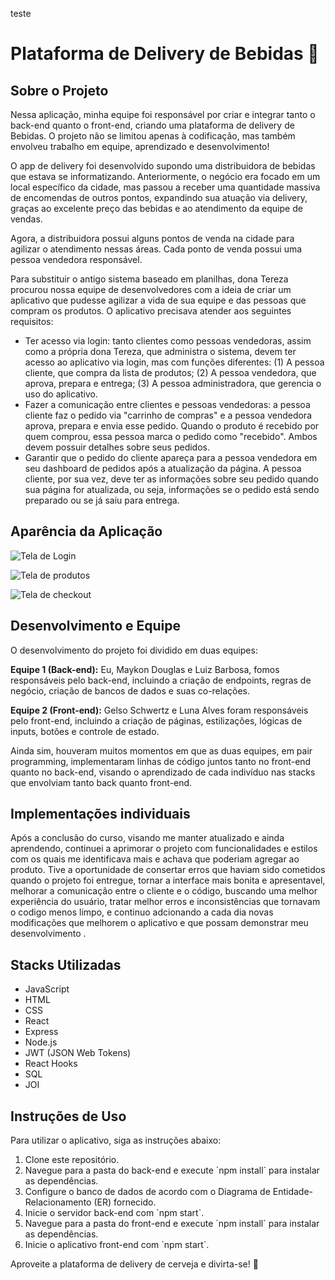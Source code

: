 teste

# Plataforma de Delivery de Bebidas 🍻

## Sobre o Projeto

Nessa aplicação, minha equipe foi responsável por criar e integrar tanto o back-end quanto o front-end, criando uma plataforma de delivery de Bebidas. O projeto não se limitou apenas à codificação, mas também envolveu trabalho em equipe, aprendizado e desenvolvimento!

O app de delivery foi desenvolvido supondo uma distribuidora de bebidas que estava se informatizando. Anteriormente, o negócio era focado em um local específico da cidade, mas passou a receber uma quantidade massiva de encomendas de outros pontos, expandindo sua atuação via delivery, graças ao excelente preço das bebidas e ao atendimento da equipe de vendas.

Agora, a distribuidora possui alguns pontos de venda na cidade para agilizar o atendimento nessas áreas. Cada ponto de venda possui uma pessoa vendedora responsável.

Para substituir o antigo sistema baseado em planilhas, dona Tereza procurou nossa equipe de desenvolvedores com a ideia de criar um aplicativo que pudesse agilizar a vida de sua equipe e das pessoas que compram os produtos. O aplicativo precisava atender aos seguintes requisitos:

- Ter acesso via login: tanto clientes como pessoas vendedoras, assim como a própria dona Tereza, que administra o sistema, devem ter acesso ao aplicativo via login, mas com funções diferentes: (1) A pessoa cliente, que compra da lista de produtos; (2) A pessoa vendedora, que aprova, prepara e entrega; (3) A pessoa administradora, que gerencia o uso do aplicativo.
- Fazer a comunicação entre clientes e pessoas vendedoras: a pessoa cliente faz o pedido via "carrinho de compras" e a pessoa vendedora aprova, prepara e envia esse pedido. Quando o produto é recebido por quem comprou, essa pessoa marca o pedido como "recebido". Ambos devem possuir detalhes sobre seus pedidos.
- Garantir que o pedido do cliente apareça para a pessoa vendedora em seu dashboard de pedidos após a atualização da página. A pessoa cliente, por sua vez, deve ter as informações sobre seu pedido quando sua página for atualizada, ou seja, informações se o pedido está sendo preparado ou se já saiu para entrega.
  
## Aparência da Aplicação
![Tela de Login](https://github.com/GuilhermePLeonel/Delivery-App/blob/main/image-1.png)

![Tela de produtos](https://github.com/GuilhermePLeonel/Delivery-App/blob/main/image-2%20(1).png)

![Tela de checkout](https://github.com/GuilhermePLeonel/Delivery-App/blob/main/image-3.png)

## Desenvolvimento e Equipe

O desenvolvimento do projeto foi dividido em duas equipes:

**Equipe 1 (Back-end):** Eu, Maykon Douglas e Luiz Barbosa, fomos responsáveis pelo back-end, incluindo a criação de endpoints, regras de negócio, criação de bancos de dados e suas co-relações.

**Equipe 2 (Front-end):** Gelso Schwertz e Luna Alves foram responsáveis pelo front-end, incluindo a criação de páginas, estilizações, lógicas de inputs, botões e controle de estado.

Ainda sim, houveram muitos momentos em que as duas equipes, em pair programming, implementaram linhas de código juntos tanto no front-end quanto no back-end, visando o aprendizado de cada indivíduo nas stacks que envolviam tanto back quanto front-end.

## Implementações individuais

Após a conclusão do curso, visando me manter atualizado e ainda aprendendo, continuei a aprimorar o projeto com funcionalidades e estilos com os quais me identificava mais e achava que poderiam agregar ao produto.
Tive a oportunidade de consertar erros que haviam sido cometidos quando o projeto foi entregue, tornar a interface mais bonita e apresentavel, melhorar a comunicação entre o cliente e o código, buscando uma melhor
experiência do usuário, tratar melhor erros e inconsistências que tornavam o codigo menos limpo, e continuo adcionando a cada dia novas modificações que melhorem o aplicativo e que possam demonstrar meu desenvolvimento
.

## Stacks Utilizadas

- JavaScript
- HTML
- CSS
- React
- Express
- Node.js
- JWT (JSON Web Tokens)
- React Hooks
- SQL
- JOI

## Instruções de Uso

Para utilizar o aplicativo, siga as instruções abaixo:

1. Clone este repositório.
2. Navegue para a pasta do back-end e execute \`npm install\` para instalar as dependências.
3. Configure o banco de dados de acordo com o Diagrama de Entidade-Relacionamento (ER) fornecido.
4. Inicie o servidor back-end com \`npm start\`.
5. Navegue para a pasta do front-end e execute \`npm install\` para instalar as dependências.
6. Inicie o aplicativo front-end com \`npm start\`.

Aproveite a plataforma de delivery de cerveja e divirta-se! 🍻
